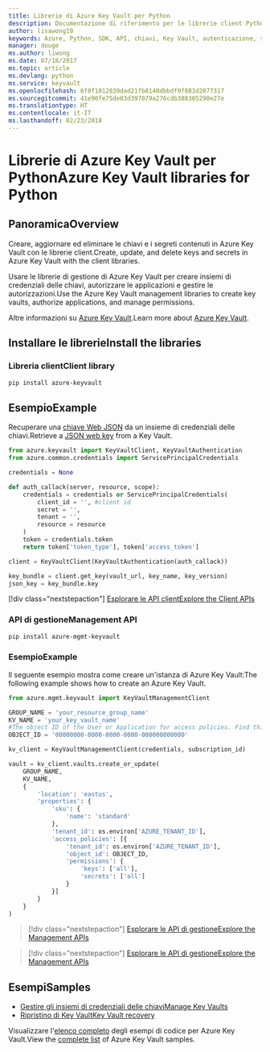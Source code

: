 ```yaml
---
title: Librerie di Azure Key Vault per Python
description: Documentazione di riferimento per le librerie client Python per Azure Key Vault
author: lisawong19
keywords: Azure, Python, SDK, API, chiavi, Key Vault, autenticazione, segreto, chiave, sicurezza
manager: douge
ms.author: liwong
ms.date: 07/18/2017
ms.topic: article
ms.devlang: python
ms.service: keyvault
ms.openlocfilehash: 6f0f1012839dad21fb8140dbbdf0f883d2877317
ms.sourcegitcommit: 41e90fe75de03d397079a276cdb388305290e27e
ms.translationtype: HT
ms.contentlocale: it-IT
ms.lasthandoff: 02/23/2018
---
```

# <a name="azure-key-vault-libraries-for-python"></a><span data-ttu-id="fb8e9-104">Librerie di Azure Key Vault per Python</span><span class="sxs-lookup"><span data-stu-id="fb8e9-104">Azure Key Vault libraries for Python</span></span>

## <a name="overview"></a><span data-ttu-id="fb8e9-105">Panoramica</span><span class="sxs-lookup"><span data-stu-id="fb8e9-105">Overview</span></span>

<span data-ttu-id="fb8e9-106">Creare, aggiornare ed eliminare le chiavi e i segreti contenuti in Azure Key Vault con le librerie client.</span><span class="sxs-lookup"><span data-stu-id="fb8e9-106">Create, update, and delete keys and secrets in Azure Key Vault with the client libraries.</span></span>

<span data-ttu-id="fb8e9-107">Usare le librerie di gestione di Azure Key Vault per creare insiemi di credenziali delle chiavi, autorizzare le applicazioni e gestire le autorizzazioni.</span><span class="sxs-lookup"><span data-stu-id="fb8e9-107">Use the Azure Key Vault management libraries to create key vaults, authorize applications, and manage permissions.</span></span> 

<span data-ttu-id="fb8e9-108">Altre informazioni su [Azure Key Vault](/azure/key-vault/key-vault-whatis).</span><span class="sxs-lookup"><span data-stu-id="fb8e9-108">Learn more about [Azure Key Vault](/azure/key-vault/key-vault-whatis).</span></span>

## <a name="install-the-libraries"></a><span data-ttu-id="fb8e9-109">Installare le librerie</span><span class="sxs-lookup"><span data-stu-id="fb8e9-109">Install the libraries</span></span>

### <a name="client-library"></a><span data-ttu-id="fb8e9-110">Libreria client</span><span class="sxs-lookup"><span data-stu-id="fb8e9-110">Client library</span></span>
```bash
pip install azure-keyvault
```

## <a name="example"></a><span data-ttu-id="fb8e9-111">Esempio</span><span class="sxs-lookup"><span data-stu-id="fb8e9-111">Example</span></span>
<span data-ttu-id="fb8e9-112">Recuperare una [chiave Web JSON](https://tools.ietf.org/html/draft-ietf-jose-json-web-key-18) da un insieme di credenziali delle chiavi.</span><span class="sxs-lookup"><span data-stu-id="fb8e9-112">Retrieve a [JSON web key](https://tools.ietf.org/html/draft-ietf-jose-json-web-key-18) from a Key Vault.</span></span>

```python
from azure.keyvault import KeyVaultClient, KeyVaultAuthentication
from azure.common.credentials import ServicePrincipalCredentials

credentials = None

def auth_callack(server, resource, scope):
    credentials = credentials or ServicePrincipalCredentials(
        client_id = '', #client id
        secret = '',
        tenant = '',
        resource = resource
    )
    token = credentials.token
    return token['token_type'], token['access_token']

client = KeyVaultClient(KeyVaultAuthentication(auth_callack))

key_bundle = client.get_key(vault_url, key_name, key_version)
json_key = key_bundle.key
```
[!div class="nextstepaction"]
[<span data-ttu-id="fb8e9-113">Esplorare le API client</span><span class="sxs-lookup"><span data-stu-id="fb8e9-113">Explore the Client APIs</span></span>](/python/api/overview/azure/keyvault/client)

### <a name="management-api"></a><span data-ttu-id="fb8e9-114">API di gestione</span><span class="sxs-lookup"><span data-stu-id="fb8e9-114">Management API</span></span>
```bash
pip install azure-mgmt-keyvault
```

### <a name="example"></a><span data-ttu-id="fb8e9-115">Esempio</span><span class="sxs-lookup"><span data-stu-id="fb8e9-115">Example</span></span>
<span data-ttu-id="fb8e9-116">Il seguente esempio mostra come creare un'istanza di Azure Key Vault:</span><span class="sxs-lookup"><span data-stu-id="fb8e9-116">The following example shows how to create an Azure Key Vault.</span></span> 

```python
from azure.mgmt.keyvault import KeyVaultManagementClient

GROUP_NAME = 'your_resource_group_name'
KV_NAME = 'your_key_vault_name'
#The object ID of the User or Application for access policies. Find this number in the portal
OBJECT_ID = '00000000-0000-0000-0000-000000000000'

kv_client = KeyVaultManagementClient(credentials, subscription_id)

vault = kv_client.vaults.create_or_update(
    GROUP_NAME,
    KV_NAME,
    {
        'location': 'eastus',
        'properties': {
            'sku': {
                'name': 'standard'
            },
            'tenant_id': os.environ['AZURE_TENANT_ID'],
            'access_policies': [{
                'tenant_id': os.environ['AZURE_TENANT_ID'],
                'object_id': OBJECT_ID,
                'permissions': {
                    'keys': ['all'],
                    'secrets': ['all']
                }
            }]
        }
    }
)
```
> [!div class="nextstepaction"]
> [<span data-ttu-id="fb8e9-117">Esplorare le API di gestione</span><span class="sxs-lookup"><span data-stu-id="fb8e9-117">Explore the Management APIs</span></span>](/python/api/azure.mgmt.keyvault)

> [!div class="nextstepaction"]
> [<span data-ttu-id="fb8e9-118">Esplorare le API di gestione</span><span class="sxs-lookup"><span data-stu-id="fb8e9-118">Explore the Management APIs</span></span>](/python/api/overview/azure/keyvault/management)

## <a name="samples"></a><span data-ttu-id="fb8e9-119">Esempi</span><span class="sxs-lookup"><span data-stu-id="fb8e9-119">Samples</span></span>
* <span data-ttu-id="fb8e9-120">[Gestire gli insiemi di credenziali delle chiavi][1]</span><span class="sxs-lookup"><span data-stu-id="fb8e9-120">[Manage Key Vaults][1]</span></span> 
* <span data-ttu-id="fb8e9-121">[Ripristino di Key Vault][2]</span><span class="sxs-lookup"><span data-stu-id="fb8e9-121">[Key Vault recovery][2]</span></span>

[1]: https://azure.microsoft.com/resources/samples/key-vault-python-manage/
[2]: https://azure.microsoft.com/resources/samples/key-vault-recovery-python/

<span data-ttu-id="fb8e9-122">Visualizzare l'[elenco completo](https://azure.microsoft.com/resources/samples/?platform=python&term=key+vault) degli esempi di codice per Azure Key Vault.</span><span class="sxs-lookup"><span data-stu-id="fb8e9-122">View the [complete list](https://azure.microsoft.com/resources/samples/?platform=python&term=key+vault) of Azure Key Vault samples.</span></span> 
